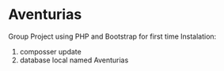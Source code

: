 # Aventurias
Group Project using PHP and Bootstrap for first time
Instalation:
1. composser update
2. database local named Aventurias
